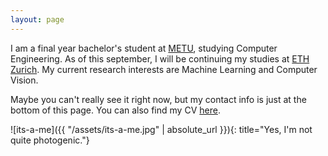 ```yaml
---
layout: page
---
```

I am a final year bachelor's student at [METU](https://www.metu.edu.tr), studying Computer Engineering. As of this september, I will be continuing my studies at [ETH Zurich](https://www.ethz.ch/en.html). My current research interests are Machine Learning and Computer Vision.

Maybe you can't really see it right now, but my contact info is just at the bottom of this page. You can also find my CV [here](/cv/).

![its-a-me]({{ "/assets/its-a-me.jpg" | absolute_url }}){: title="Yes, I'm not quite photogenic."}